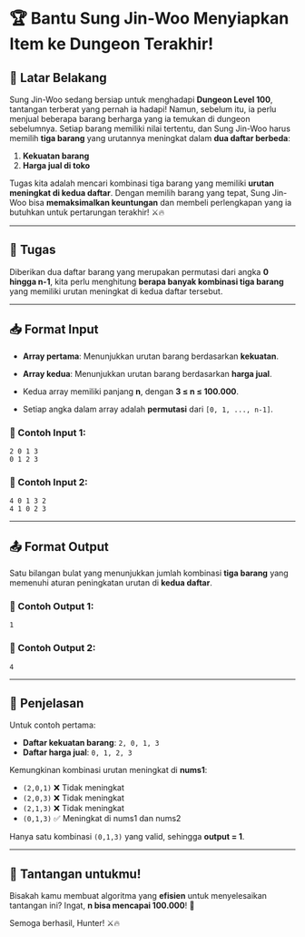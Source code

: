 <!-- PREVIEW CTRL SHIFT V -->

# 🏆 Bantu Sung Jin-Woo Menyiapkan Item ke Dungeon Terakhir!

## 📖 Latar Belakang
Sung Jin-Woo sedang bersiap untuk menghadapi **Dungeon Level 100**, tantangan terberat yang pernah ia hadapi! Namun, sebelum itu, ia perlu menjual beberapa barang berharga yang ia temukan di dungeon sebelumnya. Setiap barang memiliki nilai tertentu, dan Sung Jin-Woo harus memilih **tiga barang** yang urutannya meningkat dalam **dua daftar berbeda**:

1. **Kekuatan barang**
2. **Harga jual di toko**

Tugas kita adalah mencari kombinasi tiga barang yang memiliki **urutan meningkat di kedua daftar**. Dengan memilih barang yang tepat, Sung Jin-Woo bisa **memaksimalkan keuntungan** dan membeli perlengkapan yang ia butuhkan untuk pertarungan terakhir! ⚔️🔥

---

## 🎯 Tugas
Diberikan dua daftar barang yang merupakan permutasi dari angka **0 hingga n-1**, kita perlu menghitung **berapa banyak kombinasi tiga barang** yang memiliki urutan meningkat di kedua daftar tersebut.

---

## 📥 Format Input
- **Array pertama**: Menunjukkan urutan barang berdasarkan **kekuatan**.
- **Array kedua**: Menunjukkan urutan barang berdasarkan **harga jual**.

- Kedua array memiliki panjang **n**, dengan **3 ≤ n ≤ 100.000**.
- Setiap angka dalam array adalah **permutasi** dari `[0, 1, ..., n-1]`.

### 📝 Contoh Input 1:
```
2 0 1 3  
0 1 2 3
```

### 📝 Contoh Input 2:
```
4 0 1 3 2
4 1 0 2 3
```

---

## 📤 Format Output
Satu bilangan bulat yang menunjukkan jumlah kombinasi **tiga barang** yang memenuhi aturan peningkatan urutan di **kedua daftar**.

### 🎯 Contoh Output 1:
```
1
```
### 🎯 Contoh Output 2:
```
4
```

---

## 📌 Penjelasan
Untuk contoh pertama:
- **Daftar kekuatan barang**: `2, 0, 1, 3`
- **Daftar harga jual**: `0, 1, 2, 3`

Kemungkinan kombinasi urutan meningkat di **nums1**:
- `(2,0,1)` ❌ Tidak meningkat
- `(2,0,3)` ❌ Tidak meningkat
- `(2,1,3)` ❌ Tidak meningkat
- `(0,1,3)` ✅ Meningkat di nums1 dan nums2

Hanya satu kombinasi `(0,1,3)` yang valid, sehingga **output = 1**.

---

## 🏅 Tantangan untukmu!
Bisakah kamu membuat algoritma yang **efisien** untuk menyelesaikan tantangan ini? Ingat, **n bisa mencapai 100.000**! 🚀

Semoga berhasil, Hunter! ⚔️🔥

